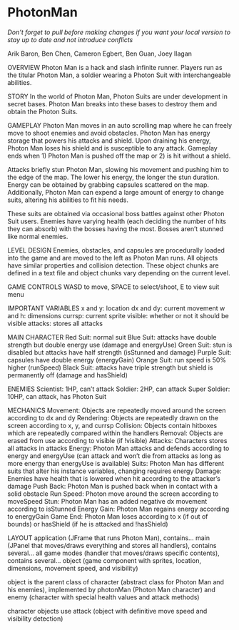 # PhotonMan

*Don’t forget to pull before making changes if you want your local version to stay up to date and not introduce conflicts*

Arik Baron, Ben Chen, Cameron Egbert, Ben Guan, Joey Ilagan

OVERVIEW
Photon Man is a hack and slash infinite runner. Players run as the titular Photon Man, a soldier wearing a Photon Suit with interchangeable abilities.

STORY
In the world of Photon Man, Photon Suits are under development in secret bases. Photon Man breaks into these bases to destroy them and obtain the Photon Suits.

GAMEPLAY
Photon Man moves in an auto scrolling map where he can freely move to shoot enemies and avoid obstacles. Photon Man has energy storage that powers his attacks and shield. Upon draining his energy, Photon Man loses his shield and is susceptible to any attack. Gameplay ends when 1) Photon Man is pushed off the map or 2) is hit without a shield.

Attacks briefly stun Photon Man, slowing his movement and pushing him to the edge of the map. The lower his energy, the longer the stun duration. Energy can be obtained by grabbing capsules scattered on the map. Additionally, Photon Man can expend a large amount of energy to change suits, altering his abilities to fit his needs.

These suits are obtained via occasional boss battles against other Photon Suit users. Enemies have varying health (each deciding the number of hits they can absorb) with the bosses having the most. Bosses aren’t stunned like normal enemies.

LEVEL DESIGN
Enemies, obstacles, and capsules are procedurally loaded into the game and are moved to the left as Photon Man runs. All objects have similar properties and collision detection. These object chunks are defined in a text file and object chunks vary depending on the current level.

GAME CONTROLS
WASD to move, SPACE to select/shoot, E to view suit menu








IMPORTANT VARIABLES
x and y: location
dx and dy: current movement
w and h: dimensions
currsp: current sprite
visible: whether or not it should be visible
attacks: stores all attacks



MAIN CHARACTER
Red Suit: normal suit
Blue Suit: attacks have double strength but double energy use (damage and energyUse)
Green Suit: stun is disabled but attacks have half strength (isStunned and damage)
Purple Suit: capsules have double energy (energyGain)
Orange Suit: run speed is 50% higher (runSpeed)
Black Suit: attacks have triple strength but shield is permanently off (damage and hasShield)

ENEMIES
Scientist: 1HP, can’t attack
Soldier: 2HP, can attack
Super Soldier: 10HP, can attack, has Photon Suit

MECHANICS
Movement: Objects are repeatedly moved around the screen according to dx and dy
Rendering: Objects are repeatedly drawn on the screen according to x, y, and currsp
Collision: Objects contain hitboxes which are repeatedly compared within the handlers
Removal: Objects are erased from use according to visible (if !visible)
Attacks: Characters stores all attacks in attacks
Energy: Photon Man attacks and defends according to energy and energyUse (can attack and won’t die from attacks as long as more energy than energyUse is available)
Suits: Photon Man has different suits that alter his instance variables, changing requires energy
Damage: Enemies have health that is lowered when hit according to the attacker’s damage
Push Back: Photon Man is pushed back when in contact with a solid obstacle
Run Speed: Photon move around the screen according to moveSpeed
Stun: Photon Man has an added negative dx movement according to isStunned
Energy Gain: Photon Man regains energy according to energyGain
Game End: Photon Man loses according to x (if out of bounds) or hasShield (if he is attacked and !hasShield)

LAYOUT
application (JFrame that runs Photon Man), contains…
main (JPanel that moves/draws everything and stores all handlers), contains several…
all game modes (handler that moves/draws specific contents), contains several…
object (game component with sprites, location, dimensions, movement speed, and visibility)

object is the parent class of
character (abstract class for Photon Man and his enemies), implemented by
photonMan (Photon Man character) and
enemy (character with special health values and attack methods)

character objects use
attack (object with definitive move speed and visibility detection)


 


